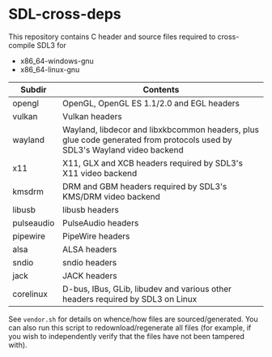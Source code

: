 # SDL-cross-deps

This repository contains C header and source files required to cross-compile SDL3 for

- x86_64-windows-gnu
- x86_64-linux-gnu

|Subdir|Contents|
|-|-|
|opengl|OpenGL, OpenGL ES 1.1/2.0 and EGL headers|
|vulkan|Vulkan headers|
|wayland|Wayland, libdecor and libxkbcommon headers, plus glue code generated from protocols used by SDL3's Wayland video backend|
|x11|X11, GLX and XCB headers required by SDL3's X11 video backend|
|kmsdrm|DRM and GBM headers required by SDL3's KMS/DRM video backend|
|libusb|libusb headers|
|pulseaudio|PulseAudio headers|
|pipewire|PipeWire headers|
|alsa|ALSA headers|
|sndio|sndio headers|
|jack|JACK headers|
|corelinux|D-bus, IBus, GLib, libudev and various other headers required by SDL3 on Linux|

See `vendor.sh` for details on whence/how files are sourced/generated. You can also run this script to redownload/regenerate all files (for example, if you wish to independently verify that the files have not been tampered with).
